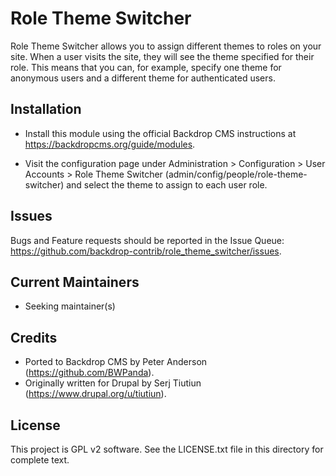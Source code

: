Role Theme Switcher
===================

Role Theme Switcher allows you to assign different themes to roles on your site.
When a user visits the site, they will see the theme specified for their role.
This means that you can, for example, specify one theme for anonymous users and
a different theme for authenticated users.

Installation
------------

- Install this module using the official Backdrop CMS instructions at
  https://backdropcms.org/guide/modules.

- Visit the configuration page under Administration > Configuration > User
  Accounts > Role Theme Switcher (admin/config/people/role-theme-switcher) and
  select the theme to assign to each user role.

Issues
------

Bugs and Feature requests should be reported in the Issue Queue:
https://github.com/backdrop-contrib/role_theme_switcher/issues.

Current Maintainers
-------------------

- Seeking maintainer(s)

Credits
-------

- Ported to Backdrop CMS by Peter Anderson (https://github.com/BWPanda).
- Originally written for Drupal by Serj Tiutiun
  (https://www.drupal.org/u/tiutiun).

License
-------

This project is GPL v2 software. See the LICENSE.txt file in this directory for
complete text.
